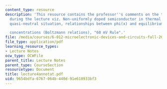 ```yaml
---
content_type: resource
description: 'This resource contains the professor''s comments on the topics covered
  during the lecture viz. Non-uniformly doped semiconductor in thermal equilibrium,
  quasi-neutral situation, relationships between phi(x) and equilibrium carrier

  concentrations (Boltzmann relations), "60 mV Rule".'
file: /media/courses/6-012-microelectronic-devices-and-circuits-fall-2005/9654bdfa6767064b440d91e610933bf3_lecture4annotat.pdf
file_type: application/pdf
learning_resource_types:
- Lecture Notes
ocw_type: OCWFile
parent_title: Lecture Notes
parent_type: CourseSection
resourcetype: Document
title: lecture4annotat.pdf
uid: 9654bdfa-6767-064b-440d-91e610933bf3
---
```

